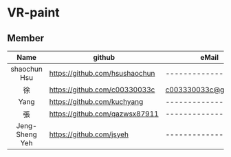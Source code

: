 # VR-paint
## Member
| Name  | github |eMail |
| :-------------: | ------------- |------------- |
| shaochun Hsu  | https://github.com/hsushaochun  |------------- |
| 徐   | https://github.com/c00330033c  |c003330033c@gmail.com|
| Yang   | https://github.com/kuchyang  |------------- |
| 張   | https://github.com/qazwsx87911  |------------- |
| Jeng-Sheng Yeh  | https://github.com/jsyeh  |------------- |
